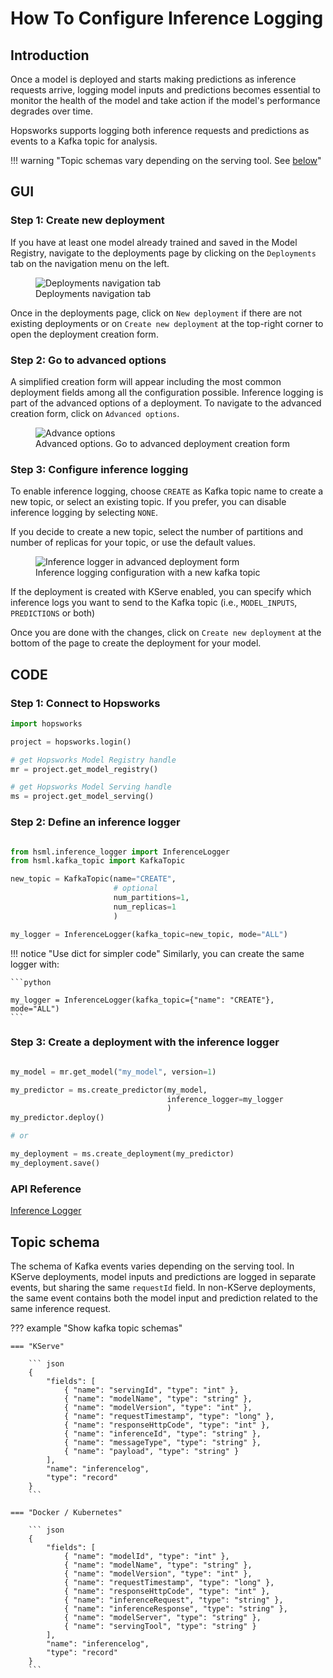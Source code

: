 # How To Configure Inference Logging

## Introduction

Once a model is deployed and starts making predictions as inference requests arrive, logging model inputs and predictions becomes essential to monitor the health of the model and take action if the model's performance degrades over time.

Hopsworks supports logging both inference requests and predictions as events to a Kafka topic for analysis.

!!! warning "Topic schemas vary depending on the serving tool. See [below](#topic-schema)"

## GUI

### Step 1: Create new deployment

If you have at least one model already trained and saved in the Model Registry, navigate to the deployments page by clicking on the `Deployments` tab on the navigation menu on the left.

<p align="center">
  <figure>
    <img src="../../../../assets/images/guides/mlops/serving/deployments_tab_sidebar.png" alt="Deployments navigation tab">
    <figcaption>Deployments navigation tab</figcaption>
  </figure>
</p>

Once in the deployments page, click on `New deployment` if there are not existing deployments or on `Create new deployment` at the top-right corner to open the deployment creation form.

### Step 2: Go to advanced options

A simplified creation form will appear including the most common deployment fields among all the configuration possible. Inference logging is part of the advanced options of a deployment. To navigate to the advanced creation form, click on `Advanced options`.

<p align="center">
  <figure>
    <img  style="max-width: 85%; margin: 0 auto" src="../../../../assets/images/guides/mlops/serving/deployment_simple_form_adv_options.png" alt="Advance options">
    <figcaption>Advanced options. Go to advanced deployment creation form</figcaption>
  </figure>
</p>

### Step 3: Configure inference logging

To enable inference logging, choose `CREATE` as Kafka topic name to create a new topic, or select an existing topic. If you prefer, you can disable inference logging by selecting `NONE`.

If you decide to create a new topic, select the number of partitions and number of replicas for your topic, or use the default values.

<p align="center">
  <figure>
    <img src="../../../../assets/images/guides/mlops/serving/deployment_adv_form_logger.png" alt="Inference logger in advanced deployment form">
    <figcaption>Inference logging configuration with a new kafka topic</figcaption>
  </figure>
</p>

If the deployment is created with KServe enabled, you can specify which inference logs you want to send to the Kafka topic (i.e., `MODEL_INPUTS`, `PREDICTIONS` or both)

Once you are done with the changes, click on `Create new deployment` at the bottom of the page to create the deployment for your model.

## CODE

### Step 1: Connect to Hopsworks

```python
import hopsworks

project = hopsworks.login()

# get Hopsworks Model Registry handle
mr = project.get_model_registry()

# get Hopsworks Model Serving handle
ms = project.get_model_serving()
```

### Step 2: Define an inference logger

```python

from hsml.inference_logger import InferenceLogger
from hsml.kafka_topic import KafkaTopic

new_topic = KafkaTopic(name="CREATE",
                       # optional
                       num_partitions=1,
                       num_replicas=1
                       )

my_logger = InferenceLogger(kafka_topic=new_topic, mode="ALL")
```

!!! notice "Use dict for simpler code"
    Similarly, you can create the same logger with:
    
    ```python

    my_logger = InferenceLogger(kafka_topic={"name": "CREATE"}, mode="ALL")
    ```

### Step 3: Create a deployment with the inference logger

```python

my_model = mr.get_model("my_model", version=1)

my_predictor = ms.create_predictor(my_model,
                                   inference_logger=my_logger
                                   )
my_predictor.deploy()

# or

my_deployment = ms.create_deployment(my_predictor)
my_deployment.save()
```

### API Reference

[Inference Logger](https://docs.hopsworks.ai/hopsworks-api/dev/generated/api/inference-logger/)

## Topic schema

The schema of Kafka events varies depending on the serving tool. In KServe deployments, model inputs and predictions are logged in separate events, but sharing the same `requestId` field. In non-KServe deployments, the same event contains both the model input and prediction related to the same inference request. 

??? example "Show kafka topic schemas"

    === "KServe"

        ``` json
        {
            "fields": [
                { "name": "servingId", "type": "int" },
                { "name": "modelName", "type": "string" },
                { "name": "modelVersion", "type": "int" },
                { "name": "requestTimestamp", "type": "long" },
                { "name": "responseHttpCode", "type": "int" },
                { "name": "inferenceId", "type": "string" },
                { "name": "messageType", "type": "string" },
                { "name": "payload", "type": "string" }
            ],
            "name": "inferencelog",
            "type": "record"
        }
        ```

    === "Docker / Kubernetes"

        ``` json
        {
            "fields": [
                { "name": "modelId", "type": "int" },
                { "name": "modelName", "type": "string" },
                { "name": "modelVersion", "type": "int" },
                { "name": "requestTimestamp", "type": "long" },
                { "name": "responseHttpCode", "type": "int" },
                { "name": "inferenceRequest", "type": "string" },
                { "name": "inferenceResponse", "type": "string" },
                { "name": "modelServer", "type": "string" },
                { "name": "servingTool", "type": "string" }
            ],
            "name": "inferencelog",
            "type": "record"
        }
        ```
